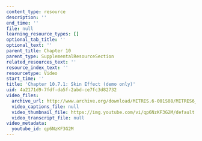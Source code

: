 ```yaml
---
content_type: resource
description: ''
end_time: ''
file: null
learning_resource_types: []
optional_tab_title: ''
optional_text: ''
parent_title: Chapter 10
parent_type: SupplementalResourceSection
related_resources_text: ''
resource_index_text: ''
resourcetype: Video
start_time: ''
title: 'Chapter 10.7.1: Skin Effect (demo only)'
uid: 4a2171d9-7fdf-da5f-2abd-ce7fc3d82732
video_files:
  archive_url: http://www.archive.org/download/MITRES.6-001S08/MITRES6_001S08_10-7-1_demo_220k.mp4
  video_captions_file: null
  video_thumbnail_file: https://img.youtube.com/vi/qp6NzKF3G2M/default.jpg
  video_transcript_file: null
video_metadata:
  youtube_id: qp6NzKF3G2M
---
```

